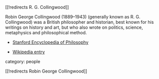 [[!redirects R. G. Collingwood]]

Robin George Collingwood (1889&#8211;1943) (generally known as R. G. Collingwood) was a British philosopher and historian, best known for his writings on history and art, but who also wrote on politics, science, metaphysics and philosophical method.

* [Stanford Encyclopedia of Philosophy](https://plato.stanford.edu/entries/collingwood/)

* [Wikipedia entry](http://en.wikipedia.org/wiki/R._G._Collingwood)

category: people

[[!redirects Robin George Collingwood]]